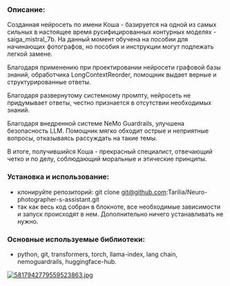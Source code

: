### Описание:

Созданная нейросеть по имени Коша - базируется на одной из самых сильных в настоящее время русифицированных контурных моделях - saiga_mistral_7b. На данный момент обучена на пособии для начинающих фотографов, но пособия и инструкции могут подлежать легкой замене.

Благодаря применению при проектировании нейросети графовой базы знаний, обработчика LongContextReorder, помощник выдает верные и структурированные ответы.

Благодаря развернутому системному промпту, нейросеть не придумывает ответы, честно признается в отсутствии необходимых знаний.

Благодаря внедренной системе NeMo Guardrails, улучшена безопасность LLM. Помощник мягко обходит острые и неприятные вопросы, отказываясь рассуждать на такие темы.

В итоге, получившийся Коша - прекрасный специалист, отвечающий четко и по делу, соблюдающий моральные и этические принципы.


### Установка и использование:
- клонируйте репозиторий: git clone git@github.com:Tarilia/Neuro-photographer-s-assistant.git
- так как весь код собран в блокноте, все необходимые зависимости и запуск происходят в нем. Дополнительно ничего устанавливать не нужно.


### Основные используемые библиотеки:
- python, git, transformers, torch, llama-index, lang chain, nemoguardrails, huggingface-hub.

[![5817942779559523863.jpg](https://i.postimg.cc/gkKKLXh8/5817942779559523863.jpg)](https://postimg.cc/mtt90r8g)
